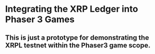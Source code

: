 # Integrating the XRP Ledger into Phaser 3 Games

## This is just a prototype for demonstrating the XRPL testnet within the Phaser3 game scope.
